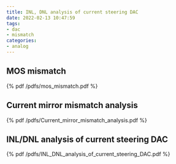 ```yaml
---
title: INL, DNL analysis of current steering DAC
date: 2022-02-13 10:47:59
tags:
- dac
- mismatch
categories:
- analog
---
```


## MOS mismatch

{% pdf /pdfs/mos_mismatch.pdf %}



## Current mirror mismatch analysis

{% pdf /pdfs/Current_mirror_mismatch_analysis.pdf %}



## INL/DNL analysis of current steering DAC

{% pdf /pdfs/INL_DNL_analysis_of_current_steering_DAC.pdf %}

